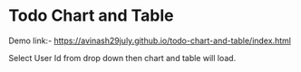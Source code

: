 # Todo Chart and Table

Demo link:- https://avinash29july.github.io/todo-chart-and-table/index.html

Select User Id from drop down then chart and table will load.
